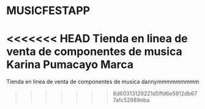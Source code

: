 # MUSICFESTAPP
<<<<<<< HEAD
Tienda en linea de venta de componentes de musica
Karina Pumacayo Marca
=======
Tienda en linea de venta de componentes de musica dannymmmmmmmmm
>>>>>>> 8d60313129221d5ffd6e5912db677afc52989eba
